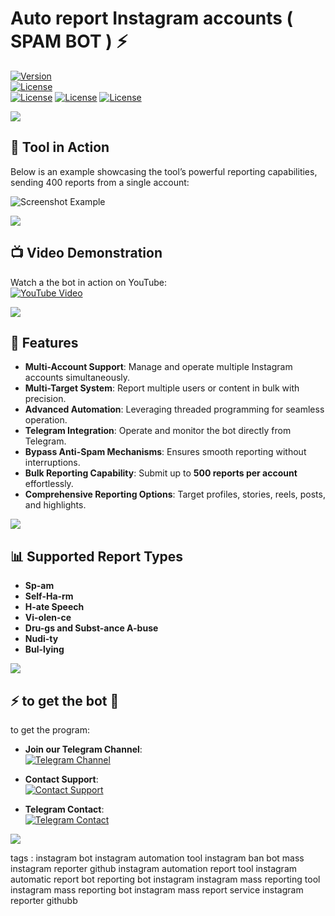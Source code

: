 
<p><h1>Auto report Instagram accounts ( SPAM BOT ) ⚡ </h1>

[![Version](https://img.shields.io/badge/version-6.0-blue)]()  
[![License](https://img.shields.io/badge/root-abrzi-green)]()  
[![License](https://img.shields.io/badge/trusted-seller-pink)]()
[![License](https://img.shields.io/badge/old-seller-pink)]()
[![License](https://img.shields.io/badge/-⭐⭐⭐⭐-pink)]()

<img src="https://user-images.githubusercontent.com/73097560/115834477-dbab4500-a447-11eb-908a-139a6edaec5c.gif">

## 📸 **Tool in Action**  

Below is an example showcasing the tool’s powerful reporting capabilities, sending 400 reports from a single account:  

![Screenshot Example](https://files.catbox.moe/mvat58.jpg)  

 

<img src="https://user-images.githubusercontent.com/73097560/115834477-dbab4500-a447-11eb-908a-139a6edaec5c.gif">

## 📺 **Video Demonstration**  

Watch a the bot in action on YouTube:  
[![YouTube Video](https://img.shields.io/badge/YouTube-Video-red?logo=youtube)](https://youtu.be/-ClGnUHlt7Y?si=xumXLh-VQUeqH1Hj)  

<img src="https://user-images.githubusercontent.com/73097560/115834477-dbab4500-a447-11eb-908a-139a6edaec5c.gif">

## 🌟 **Features**  

- **Multi-Account Support**: Manage and operate multiple Instagram accounts simultaneously.  
- **Multi-Target System**: Report multiple users or content in bulk with precision.  
- **Advanced Automation**: Leveraging threaded programming for seamless operation.  
- **Telegram Integration**: Operate and monitor the bot directly from Telegram.  
- **Bypass Anti-Spam Mechanisms**: Ensures smooth reporting without interruptions.  
- **Bulk Reporting Capability**: Submit up to **500 reports per account** effortlessly.  
- **Comprehensive Reporting Options**: Target profiles, stories, reels, posts, and highlights.  

<img src="https://user-images.githubusercontent.com/73097560/115834477-dbab4500-a447-11eb-908a-139a6edaec5c.gif">

## 📊 **Supported Report Types**  

- **Sp-am**  
- **Self-Ha-rm**  
- **H-ate Speech**  
- **Vi-olen-ce**  
- **Dru-gs and Subst-ance A-buse**  
- **Nudi-ty**  
- **Bul-lying**  


<img src="https://user-images.githubusercontent.com/73097560/115834477-dbab4500-a447-11eb-908a-139a6edaec5c.gif">

## ⚡ to get the bot 💸
to get the program:

- **Join our Telegram Channel**:  
  [![Telegram Channel](https://img.shields.io/badge/Telegram-Channel-blue)](https://t.me/+3eJxreqLpRZhOGI0)

- **Contact Support**:  
  [![Contact Support](https://img.shields.io/badge/Contact-Support-green)](https://t.me/abrzi505)

- **Telegram Contact**:  
  [![Telegram Contact](https://img.shields.io/badge/Telegram-Contact-blue)](https://t.me/abrzi505)

<img src="https://user-images.githubusercontent.com/73097560/115834477-dbab4500-a447-11eb-908a-139a6edaec5c.gif">


tags : instagram bot
instagram automation tool
instagram ban bot mass
instagram reporter github
instagram automation report tool
instagram automatic report bot 
reporting bot instagram 
instagram mass reporting tool 
instagram mass reporting bot 
instagram mass report service
instagram reporter githubb
